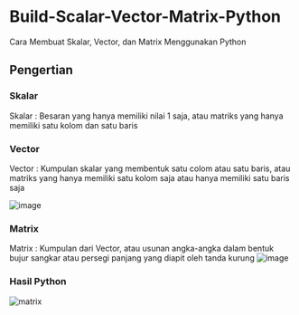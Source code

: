# Build-Scalar-Vector-Matrix-Python
Cara Membuat Skalar, Vector, dan Matrix Menggunakan Python

## Pengertian

### Skalar
Skalar : Besaran yang hanya memiliki nilai 1 saja, atau matriks yang hanya memiliki satu kolom dan satu baris

### Vector
Vector : Kumpulan skalar yang membentuk satu colom atau satu baris, atau matriks yang hanya memiliki satu kolom saja atau hanya memiliki satu baris saja

![image](https://user-images.githubusercontent.com/87703066/154643088-16204902-8da3-408c-8343-2717747fbfe0.png)

### Matrix
Matrix  : Kumpulan dari Vector, atau usunan angka-angka dalam bentuk bujur sangkar atau persegi panjang yang diapit oleh tanda kurung
![image](https://user-images.githubusercontent.com/87703066/154643231-84597e89-2579-4cc2-8031-c8adef5e8946.png)

### Hasil Python
![matrix](https://user-images.githubusercontent.com/87703066/154643746-0766a201-64ef-4c55-9c81-c3d08fdadc30.png)
